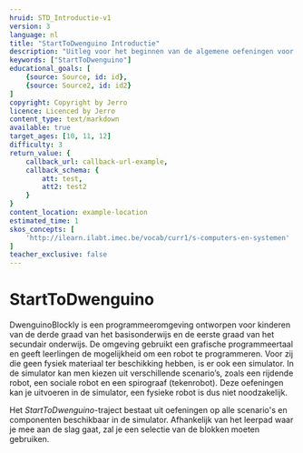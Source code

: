 ```yaml
---
hruid: STD_Introductie-v1
version: 3
language: nl
title: "StartToDwenguino Introductie"
description: "Uitleg voor het beginnen van de algemene oefeningen voor de dwenguinoblockly simulator"
keywords: ["StartToDwenguino"]
educational_goals: [
    {source: Source, id: id}, 
    {source: Source2, id: id2}
]
copyright: Copyright by Jerro
licence: Licenced by Jerro
content_type: text/markdown
available: true
target_ages: [10, 11, 12]
difficulty: 3
return_value: {
    callback_url: callback-url-example,
    callback_schema: {
        att: test,
        att2: test2
    }
}
content_location: example-location
estimated_time: 1
skos_concepts: [
    'http://ilearn.ilabt.imec.be/vocab/curr1/s-computers-en-systemen'
]
teacher_exclusive: false
---
```

# StartToDwenguino

DwenguinoBlockly is een programmeeromgeving ontworpen voor kinderen van de derde graad van het basisonderwijs en de eerste graad van het secundair onderwijs. De omgeving gebruikt een grafische programmeertaal en geeft leerlingen de mogelijkheid om een robot te programmeren. Voor zij die geen fysiek materiaal ter beschikking hebben, is er ook een simulator. In de simulator kan men kiezen uit verschillende scenario’s, zoals een rijdende robot, een sociale robot en een spirograaf (tekenrobot). Deze oefeningen kan je uitvoeren in de simulator, een fysieke robot is dus niet noodzakelijk. 

Het *StartToDwenguino*-traject bestaat uit oefeningen op alle scenario's en componenten beschikbaar in de simulator. Afhankelijk van het leerpad waar je mee aan de slag gaat, zal je een selectie van de blokken moeten gebruiken.